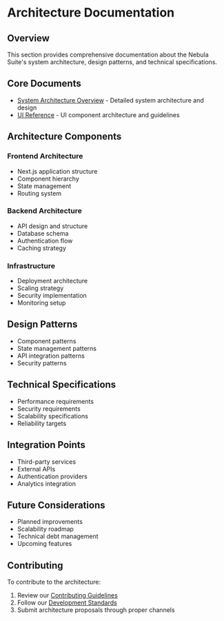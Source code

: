 # Architecture Documentation

## Overview
This section provides comprehensive documentation about the Nebula Suite's system architecture, design patterns, and technical specifications.

## Core Documents
- [System Architecture Overview](./nebula-suite-architecture.md) - Detailed system architecture and design
- [UI Reference](./nebula-suite-ui-reference.md) - UI component architecture and guidelines

## Architecture Components

### Frontend Architecture
- Next.js application structure
- Component hierarchy
- State management
- Routing system

### Backend Architecture
- API design and structure
- Database schema
- Authentication flow
- Caching strategy

### Infrastructure
- Deployment architecture
- Scaling strategy
- Security implementation
- Monitoring setup

## Design Patterns
- Component patterns
- State management patterns
- API integration patterns
- Security patterns

## Technical Specifications
- Performance requirements
- Security requirements
- Scalability specifications
- Reliability targets

## Integration Points
- Third-party services
- External APIs
- Authentication providers
- Analytics integration

## Future Considerations
- Planned improvements
- Scalability roadmap
- Technical debt management
- Upcoming features

## Contributing
To contribute to the architecture:
1. Review our [Contributing Guidelines](../contributing/README.md)
2. Follow our [Development Standards](../development/coding-standards.md)
3. Submit architecture proposals through proper channels
